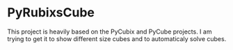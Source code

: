 # PyRubixsCube

This project is heavily based on the PyCubix and PyCube projects.
I am trying to get it to show different size cubes and to automaticaly solve cubes.
